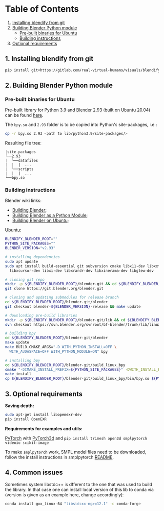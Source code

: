 # Table of Contents
1. [Installing blendify from git](#1-installing-blendify-from-git)
1. [Building Blender Python module](#2-building-blender-python-module)
   * [Pre-built binaries for Ubuntu](#pre-built-binaries-for-ubuntu)
   * [Building instructions](#building-instructions)
1. [Optional requirements](#3-optional-requirements)

## 1. Installing blendify from git
```bash
pip install git+https://gitlab.com/real-virtual-humans/visuals/blendify.git
```


## 2. Building Blender Python module

### Pre-built binaries for Ubuntu
Pre-built library for Python 3.9 and Blender 2.93 (built on Ubuntu 20.04) can be found [here](https://nextcloud.mpi-klsb.mpg.de/index.php/s/qzf2EjtydBf7SnK).

The `bpy.so` and `2.93` folder is to be copied into Python's site-packages, i.e.:
```bash
cp -r bpy.so 2.93 <path to lib/python3.9/site-packages/>
```

Resulting file tree:
```
|site-packages
└──2.93
|  └──datafiles
|  |  |  ...
|  └──scripts
|  |  |  ...
└──bpy.so
```

### Building instructions
Blender wiki links: 
* [Building Blender](https://wiki.blender.org/wiki/Building_Blender);
* [Building Blender as a Python Module](https://wiki.blender.org/wiki/Building_Blender/Other/BlenderAsPyModule);
* [Building Blender on Ubuntu](https://wiki.blender.org/wiki/Building_Blender/Linux/Ubuntu);

Ubuntu:
```bash
BLENDIFY_BLENDER_ROOT=""
PYTHON_SITE_PACKAGES=""
BLENDER_VERSION="v2.93"

# installing dependencies
sudo apt update
sudo apt install build-essential git subversion cmake libx11-dev libxxf86vm-dev \
  libxcursor-dev libxi-dev libxrandr-dev libxinerama-dev libglew-dev

# cloning git repo
mkdir -p ${BLENDIFY_BLENDER_ROOT}/blender-git && cd ${BLENDIFY_BLENDER_ROOT}/blender-git
git clone https://git.blender.org/blender.git

# cloning and updating submodules for release branch
cd ${BLENDIFY_BLENDER_ROOT}/blender-git/blender
git checkout blender-${BLENDER_VERSION}-release && make update

# downloading pre-build libraries
mkdir -p ${BLENDIFY_BLENDER_ROOT}/blender-git/lib && cd ${BLENDIFY_BLENDER_ROOT}/blender-git/lib 
svn checkout https://svn.blender.org/svnroot/bf-blender/trunk/lib/linux_centos7_x86_64

# building bpy
cd ${BLENDIFY_BLENDER_ROOT}/blender-git/blender
make update
make BUILD_CMAKE_ARGS="-D WITH_PYTHON_INSTALL=OFF \
  WITH_AUDASPACE=OFF WITH_PYTHON_MODULE=ON" bpy

# installing bpy
cd ${BLENDIFY_BLENDER_ROOT}/blender-git/build_linux_bpy
cmake "-DCMAKE_INSTALL_PREFIX=${PYTHON_SITE_PACKAGES}" -DWITH_INSTALL_PORTABLE=ON .
make install
cp ${BLENDIFY_BLENDER_ROOT}/blender-git/build_linux_bpy/bin/bpy.so ${PYTHON_SITE_PACKAGES}
```


## 3. Optional requirements
**Saving depth:**
```bash
sudo apt-get install libopenexr-dev
pip install OpenEXR
```

**Requirements for examples and utils:**

[PyTorch](https://pytorch.org/) with [PyTorch3d](https://github.com/facebookresearch/pytorch3d/blob/main/INSTALL.md) and
`pip install trimesh open3d smplpytorch videoio scikit-image`

To make `smplpytorch` work, SMPL model files need to be downloaded, follow the install instructions in smplpytorch 
[README](https://github.com/gulvarol/smplpytorch/blob/master/README.md).

## 4. Common issues
Sometimes system libstdc++ is dfferent to the one that was used to build the library. In that case one can install local version of this lib to conda via (version is given as an example here, change accordingly):
```bash
conda install gxx_linux-64 "libstdcxx-ng>=12.1" -c conda-forge
```
